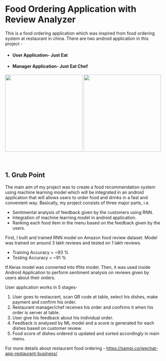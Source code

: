 # Food Ordering Application with Review Analyzer
 
 This is a food ordering application which was inspired from food ordering system at restaurant in china. There are two android application in this project - 
 
 - #### User Application- Just Eat
 - #### Manager Application- Just Eat Chef
 
 <img src="https://github.com/ShashankSinha98/Food-Ordering-Application-with-Review-Analyzer/blob/master/images/0.png" width="250"> <img src="https://github.com/ShashankSinha98/Food-Ordering-Application-with-Review-Analyzer/blob/master/images/4.png" width="250">
 
 <br />
 
 
 
 ## 1. Grub Point
 
The main aim of my project was to create a food recommendation system using machine learning model which will be integrated in an android application that will allows users to order food and drinks in a fast and convenient way. Basically, my project consists of three major parts, i.e. 

- Sentimental analysis of feedback given by the customers using RNN.
- Integration of machine learning model in android application.
- Ranking each food item in the menu based on the feedback given by the users. 


First, I built and trained RNN model on Amazon food review dataset. Model was trained on around 3 lakh reviews and tested on 1 lakh reviews.

- Training Accuracy = ~93 %
- Testing Accuracy = ~91 %

tf.Keras model was converted into tflite model. Then, it was used inside Android Application to perform sentiment analysis on reviews given by users about their orders.

User application works in 5 stages- 

1. User goes to restaurant, scan QR code at table, select his dishes, make payment and confirm his order.
2. Restaurant manager/chef receives his order and confirms it when his order is server at table.
3. User give his feedback about his individual order.
4. Feedback is analysed by ML model and a score is generated for each dishes based on customer review.
5. Food score of dishes ordered is updated and sorted accordingly in main menu.

 
 
 For more details about restaurant food ordering - https://sampi.co/wechat-app-restaurant-business/
